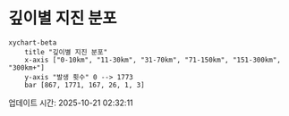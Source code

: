 # 깊이별 지진 분포

```mermaid
xychart-beta
    title "깊이별 지진 분포"
    x-axis ["0-10km", "11-30km", "31-70km", "71-150km", "151-300km", "300km+"]
    y-axis "발생 횟수" 0 --> 1773
    bar [867, 1771, 167, 26, 1, 3]
```

업데이트 시간: 2025-10-21 02:32:11
